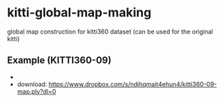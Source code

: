 # kitti-global-map-making
global map construction for kitti360 dataset (can be used for the original kitti)

## Example (KITTI360-09)
- 
- download: https://www.dropbox.com/s/ndjhqmait4ehun4/kitti360-09-map.ply?dl=0

